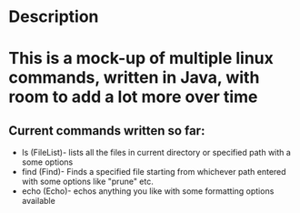 <h1>Description<h1> 
<p>This is a mock-up of multiple linux commands, written in Java, with room to add a lot more over time<p>
<h2>Current commands written so far:</h2>
<ul>
	<li>ls (FileList)- lists all the files in current directory or specified path with a some options</li>
	<li>find (Find)- Finds a specified file starting from whichever path entered with some options like "prune" etc.</li>
	<li>echo (Echo)- echos anything you like with some formatting options available</li>
</ul>


